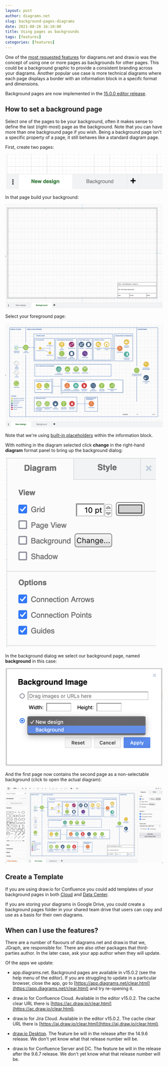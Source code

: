 ```yaml
---
layout: post
author: diagrams.net
slug: background-pages-diagrams
date: 2021-08-26 16:10:00
title: Using pages as backgrounds
tags: [features]
categories: [features]
---
```


One of the [most requested features](https://github.com/jgraph/drawio/issues/60) for diagrams.net and draw.io was the concept of using one or more pages as backgrounds for other pages. This could be a background graphic to provide a consistent branding across your diagrams. Another popular use case is more technical diagrams where each page displays a border with an information block in a specifc format and dimensions.

Background pages are now implemented in the [15.0.0 editor release](https://github.com/jgraph/drawio/tree/v15.0.0).

## How to set a background page

Select one of the pages to be your background, often it makes sense to define the last (right-most) page as the background. Note that you can have more than one background page if you wish. Being a background page isn't a specific property of a page, it still behaves like a standard diagram page.

First, create two pages:

<img src="/assets/img/blog/background-page-tab.png" style="max-width:100%;height:auto;" alt="Two diagram pages, one for the foreground diagram, the other for the background">

In that page build your background:

<img src="/assets/img/blog/background-page.png" style="max-width:100%;height:auto;" alt="Background page to diagram">

Select your foreground page:

<img src="/assets/img/blog/foreground-page.png" style="max-width:100%;height:auto;" alt="Forground page to diagram">

Note that we're using [built-in placeholders](https://www.diagrams.net/doc/faq/predefined-placeholders) within the information block.

With nothing in the diagram selected click **change** in the right-hand **diagram** format panel to bring up the background dialog:

<img src="/assets/img/blog/background-option.png" style="max-width:100%;height:auto;" alt="Location of background in diagram format panel">

In the background dialog we select our background page, named **background** in this case:

<img src="/assets/img/blog/background-selection.png" style="max-width:100%;height:auto;" alt="Background options dialog">

And the first page now contains the second page as a non-selectable background (click to open the actual diagram):

<a href="https://app.diagrams.net/?lightbox=1&highlight=0000ff&edit=_blank&layers=1&nav=1&title=background-page.drawio#Uhttps%3A%2F%2Fraw.githubusercontent.com%2Fjgraph%2Fdrawio-diagrams%2Fmaster%2Fblog%2Fbackground-page.drawio" target="_blank"><img src="/assets/img/blog/diagram-with-background.png" style="max-width:100%;height:auto;" alt="Diagram complete with background"></a>

## Create a Template

If you are using draw.io for Confluence you could add templates of your background pages in both [Cloud](https://www.diagrams.net/doc/faq/custom-templates-confluence-cloud) and [Data Center](https://www.diagrams.net/doc/faq/custom-templates-confluence-server).

If you are storing your diagrams in Google Drive, you could create a background pages folder in your shared team drive that users can copy and use as a basis for their own diagrams.

## When can I use the features?

There are a number of flavours of diagrams.net and draw.io that we, JGraph, are responsible for. There are also other packages that third-parties author. In the later case, ask your app author when they will update.

Of the apps we update:

* app.diagrams.net. Background pages are available in v15.0.2 (see the help menu of the editor). If you are struggling to update in a particular browser, close the app, go to [https://app.diagrams.net/clear.html](https://app.diagrams.net/clear.html) and try re-opening it.

* draw.io for Confluence Cloud. Available in the editor v15.0.2. The cache clear URL there is [https://ac.draw.io/clear.html](https://ac.draw.io/clear.html).

* draw.io for Jira Cloud. Available in the editor v15.0.2. The cache clear URL there is [https://aj.draw.io/clear.html](https://aj.draw.io/clear.html).

* [draw.io Desktop](https://get.diagrams.net). The feature be will in the release after the 14.9.6 release. We don't yet know what that release number will be.

* draw.io for Confluence Server and DC. The feature be will in the release after the 9.6.7 release. We don't yet know what that release number will be.